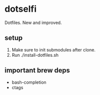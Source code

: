 # dotselfi
Dotfiles. New and improved.

## setup
1. Make sure to init submodules after clone.
2. Run ./install-dotfiles.sh

## important brew deps
* bash-completion
* ctags
